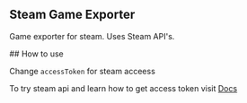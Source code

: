 ## Steam Game Exporter

Game exporter for steam. Uses Steam API's.

## How to use

Change `accessToken` for steam acceess

To try steam api and learn how to get access token visit [Docs](https://steamapi.xpaw.me/#)